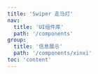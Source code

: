 ```yaml
---
title: 'Swiper 走马灯'
nav:
  title: 'UI组件库'
  path: '/components'
group:
  title: '信息展示'
  path: '/components/xinxi'
toc: 'content'
---
```


<code src="./demos/index.tsx"></code> <API></API>
